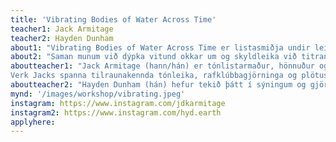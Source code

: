```yaml
---
title: 'Vibrating Bodies of Water Across Time'
teacher1: Jack Armitage
teacher2: Hayden Dunham
about1: "Vibrating Bodies of Water Across Time er listasmiðja undir leiðslu Jack Armitage og Hayden Dunham. Smiðjan skoðar getu vatns til að tengja ólíkar tímalínur og æviskeið og sameina sjálfan sig í fortíð, nútíð og framtíð. Vatnið innra með okkur og vatnið sem umlykur okkur er bæði fornt og nýtt. Stundum er það geymt í milljónir ára inni í steinum neðanjarðar, aðeins til að koma upp aftur og gufa upp í andrúmsloftið, eða þéttast sem dropi á laufblaði. Líkamar þessarar jarðar, þar á meðal okkar eigin, eru vatn í eðli sínu og að magna þá upp og enduróma getur leitt til djúpstæðra umbreytinga."
about2: "Saman munum við dýpka vitund okkar um og skyldleika við titrandi vatnslíkama með tímanum, með æfingum sem taka innblástur frá andlegum ferðalögum, tímaflakki, flæðandi tímalínum, innra barni og framtíðar sjálfsvinnu."
aboutteacher1: "Jack Armitage (hann/hán) er tónlistarmaður, hönnuður og tæknifræðingur búsettur í Reykjavík og stofnandi Afhverju Ekki - The Absolutely Everything Studio™️. Jack stundar rannsóknir við Intelligent Instruments Lab við Háskóla Íslands og er með doktorsgráðu í fjölmiðla- og listtækni frá Queen Mary háskólanum í London. 
Verk Jacks spanna tilraunakennda tónleika, rafklúbbagjörninga og plötusnúðasett, margmiðlunar-innsetningar, viðmótshönnun, hljóðhönnun, tónlistarframleiðslu, tónsmíðar og fleira. Verkefni Jack, Lil Data, er gefið út hjá PC Music útgáfufyrirtækinu og hann hefur verið meðframleiðandi í verkefnum með Charli XCX og Jónsa."
aboutteacher2: "Hayden Dunham (hán) hefur tekið þátt í sýningum og gjörningum á MoMA PS1, New York; New Museum, New York; Stofnun Louis Vuitton, París; Írska nútímalistasafnið, Dublin; Andrea Rosen Gallery, New York; Los Angeles og SIGNAL Gallery, Brooklyn. Transmutation, Company Gallery, New York (2022); Infinite Lift, Artist Curated Projects, Los Angeles (2021); Burns Blue, Company Gallery, New York (2019); Inside Darkness There Are No Lines, Times Square Space, New York (2018); og ekkert nafn engin hliðar hjá Artspace, Sydney, Ástralíu (2019). Dunham fæddist árið 1988 í Austin, TX, og býr og starfar nú í New York og Los Angeles."
mynd: '/images/workshop/vibrating.jpeg'
instagram: https://www.instagram.com/jdkarmitage
instagram2: https://www.instagram.com/hyd.earth
applyhere: 
---
```

